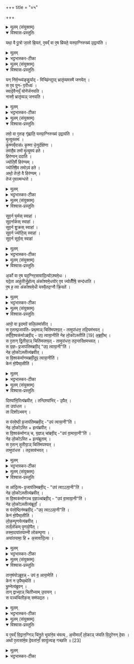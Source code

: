 +++
title = "०५"

+++


<details><summary>मूलम् (संयुक्तम्)</summary>

यथा॒ वै पु॒त्रो जा॒तो म्रि॒यत॑ ए॒वव्ँवा ए॒ष म्रि॑यते॒ यस्या॒ग्निरुख्य॑ उ॒द्वाय॑ति॒
</details>

<details open><summary>विश्वास-प्रस्तुतिः</summary>

यथा॒ वै पु॒त्रो जा॒तो म्रि॒यत॑, ए॒वव्ँ वा ए॒ष म्रि॑यते॒ यस्या॒ग्निरुख्य॑ उ॒द्वाय॑ति ।   
</details>

<details><summary>मूलम्</summary>

यथा॒ वै पु॒त्रो जा॒तो म्रि॒यत॑, ए॒वव्ँ वा ए॒ष म्रि॑यते॒ यस्या॒ग्निरुख्य॑ उ॒द्वाय॑ति ।   
</details>

<details><summary>भट्टभास्कर-टीका</summary>

1यथा वै पुत्र इत्यादि ॥ यथा जातः परिनिष्पन्नः पुत्रो महादुःखहेतुर्म्रियते एवं महादुःखहेतुरेष उरव्यो म्रियते गम्यते म्रियमाण इव दुखहेतुत्वाज्जात इत्युच्यते । कस्य दुःखहेतुरित्याह - यस्येति । तस्मात्तदवधानेन रक्ष्य इति । पै ओ वै शोषणे ॥
</details>

<details><summary>मूलम् (संयुक्तम्)</summary>

यन्नि॑र्म॒न्थ्य॑ङ्कु॒र्याद्विच्छि॑न्द्या॒द्भ्रातृ॑व्यमस्मै जनये॒त्स ए॒व पुनᳶ॑ प॒रीध्य॒स्स्वादे॒वैनय्ँ॒योने॑र्जनयति॒ नास्मै॒ भ्रातृ॑व्यञ्जनयति॒
</details>

<details open><summary>विश्वास-प्रस्तुतिः</summary>

यन् नि॑र्म॒न्थ्य॑ङ्कु॒र्याद् - विच्छि॑न्द्या॒द् भ्रातृ॑व्यमस्मै जनयेत् ।  
स ए॒व पुनᳶ॑ प॒रीध्यः॑ ।  
स्वादे॒वैनय्ँ॒ योने॑र्जनयति ।  
नास्मै॒ भ्रातृ॑व्यञ् जनयति ।  
</details>

<details><summary>मूलम्</summary>

यन् नि॑र्म॒न्थ्य॑ङ्कु॒र्याद् - विच्छि॑न्द्या॒द् भ्रातृ॑व्यमस्मै जनयेत् ।  
स ए॒व पुनᳶ॑ प॒रीध्यः॑ ।  
स्वादे॒वैनय्ँ॒ योने॑र्जनयति ।  
नास्मै॒ भ्रातृ॑व्यञ् जनयति ।  
</details>

<details><summary>भट्टभास्कर-टीका</summary>

2इदानीं प्रमादादनुगते प्रायश्चित्तमाह - यदि निर्मन्थ्येदग्निं विच्छिन्द्यात् पर्वूमन्यस्य परिग्रहात् भ्रातृव्यं च यजमानस्य जनयेत्, स एव पूर्वोत्पादित उख्यः परीध्यः । किमुक्तं भवति - यथा पूर्वमुत्पदितं तथैवोत्पाद्य परीध्यः प्रवर्ध्य इत्यर्थः । ततश्च स्वादेव योनेः पूर्वस्मात्कारणात् उखाया आहवनीयाच्च एनं जनयति । ततश्च स एवायमिति विद्येत दोषाभावः । भ्रातृव्यं च यजमानस्य न जनयेदिति ॥
</details>

<details><summary>मूलम् (संयुक्तम्)</summary>

तमो॒ वा ए॒तङ्गृ॑ह्णाति॒ यस्या॒ग्निरुख्य॑ उ॒द्वाय॑ति मृ॒त्युस्तम॑ᳵ कृ॒ष्णव्ँवास॑ᳵ कृ॒ष्णा धे॒नुर्दक्षि॑णा॒ तम॑सा [17]  
ए॒व तमो॑ मृ॒त्युमप॑ हते॒ हिर॑ण्यन्ददाति॒ ज्योति॒र्वै हिर॑ण्य॒ञ्ज्योति॑षै॒व तमोऽप॑ ह॒तेऽथो॒ तेजो॒ वै हिर॑ण्य॒न्तेज॑ ए॒वात्मन्ध॑त्ते॒
</details>

<details open><summary>विश्वास-प्रस्तुतिः</summary>

तमो॒ वा ए॒तङ् गृ॑ह्णाति॒ यस्या॒ग्निरुख्य॑ उ॒द्वाय॑ति ।  
मृ॒त्युस्तमः॑ ।  
कृ॒ष्णव्ँवास॑ᳵ कृ॒ष्णा धे॒नुर्दक्षि॑णा ।  
तम॑सै॒व तमो॑ मृ॒त्युमप॑ हते ।  
हिर॑ण्यन् ददाति ।  
ज्योति॒र्वै हिर॑ण्यम् ।  
ज्योति॑षै॒व तमोऽप॑ हते ।  
अथो॒ तेजो॒ वै हिर॑ण्यम् ।  
तेज॑ ए॒वात्मन्ध॑त्ते ।  
</details>

<details><summary>मूलम्</summary>

तमो॒ वा ए॒तङ् गृ॑ह्णाति॒ यस्या॒ग्निरुख्य॑ उ॒द्वाय॑ति ।  
मृ॒त्युस्तमः॑ ।  
कृ॒ष्णव्ँवास॑ᳵ कृ॒ष्णा धे॒नुर्दक्षि॑णा ।  
तम॑सै॒व तमो॑ मृ॒त्युमप॑ हते ।  
हिर॑ण्यन् ददाति ।  
ज्योति॒र्वै हिर॑ण्यम् ।  
ज्योति॑षै॒व तमोऽप॑ हते ।  
अथो॒ तेजो॒ वै हिर॑ण्यम् ।  
तेज॑ ए॒वात्मन्ध॑त्ते ।  
</details>

<details><summary>भट्टभास्कर-टीका</summary>

3तमो वा इत्यादि ॥ गतम् । एतमिति । नीयमानम् । तमसैवेति । कृष्णधेनुदानव्याजेन मृत्युमेवापहन्तीति । ज्योतिषैवेति । तद्विपक्षेण हिरण्येन ज्योतिषा तमोनिवारणं करोति । अथो अपि च तेजोरूपहिरण्यप्रदानेन तेजस्वित्वमात्मनः करोति नित्यम् ॥
</details>

<details><summary>मूलम् (संयुक्तम्)</summary>

सुव॒र्न घ॒र्मस्स्वाहा॒ सुव॒र्नार्कस्स्वाहा॒ सुव॒र्न शु॒क्रस्स्वाहा॒ सुव॒र्न ज्योति॒स्स्वाहा॒ सुव॒र्न सूर्य॒स्स्वाहा...
</details>

<details open><summary>विश्वास-प्रस्तुतिः</summary>

सुव॒र्न घ॒र्मस् स्वाहा॑ ।  
सुव॒र्नार्कस् स्वाहा॑ ।  
सुव॒र्न शु॒क्रस् स्वाहा॑ ।  
सुव॒र्न ज्योति॒स् स्वाहा॑ ।  
सुव॒र्न सूर्य॒स् स्वाहा॑
</details>

<details><summary>मूलम्</summary>

सुव॒र्न घ॒र्मस् स्वाहा॑ ।  
सुव॒र्नार्कस् स्वाहा॑ ।  
सुव॒र्न शु॒क्रस् स्वाहा॑ ।  
सुव॒र्न ज्योति॒स् स्वाहा॑ ।  
सुव॒र्न सूर्य॒स् स्वाहा॑
</details>

<details><summary>भट्टभास्कर-टीका</summary>

4स्रुवाहुतीरभिजुहोति उद्वातप्रायश्चित्तार्थं च - सुवर्नेत्याद्याः पञ्च ॥ सुवरादित्यः स इवायं घर्मः दीप्तिशीलोग्निः तस्मै स्वाहुतमिदमस्तु । उपमार्थीयो नकारः । प्रातिशाख्ये 'कृधिसुवः .... पूर्वः' इति नियमाण्णत्वाभावः । एवमुत्तरे द्रष्टव्याः । अर्कः अर्चनीयः । शुक्रः निर्मलः । ज्योतिः तेजोरूपः सूर्यः सावकः प्रेरको वा । 'राजसूयसूर्य' इत्यत्र निपात्यते ॥
</details>

<details><summary>मूलम् (संयुक्तम्)</summary>

अ॒र्को वा ए॒ष यद॒ग्निर॒सावा॑दि॒त्यः [18]  
अ॒श्व॒मे॒धो यदे॒ता आहु॑तीर्जु॒होत्य॑र्काश्वमे॒धयो॑रे॒व ज्योतीँ॑षि॒ सन्द॑धात्ये॒ष ह॒ त्वा अ॑र्काश्वमे॒धी यस्यै॒तद॒ग्नौ क्रि॒यत॒
</details>

<details open><summary>विश्वास-प्रस्तुतिः</summary>

अ॒र्को वा ए॒ष यद॒ग्निर॒सावा॑दि॒त्यो॑ऽश्वमे॒धः ।  
यदे॒ता आहु॑तीर्जु॒होत्य् अ॑र्काश्वमे॒धयो॑र् ए॒व ज्योतीँ॑षि॒ सन्द॑धाति ।  
ए॒ष ह॒ त्वा अ॑र्काश्वमे॒धी यस्यै॒तद॒ग्नौ क्रि॒यते॑ ।  
</details>

<details><summary>मूलम्</summary>

अ॒र्को वा ए॒ष यद॒ग्निर॒सावा॑दि॒त्यो॑ऽश्वमे॒धः ।  
यदे॒ता आहु॑तीर्जु॒होत्य् अ॑र्काश्वमे॒धयो॑र् ए॒व ज्योतीँ॑षि॒ सन्द॑धाति ।  
ए॒ष ह॒ त्वा अ॑र्काश्वमे॒धी यस्यै॒तद॒ग्नौ क्रि॒यते॑ ।  
</details>

<details><summary>भट्टभास्कर-टीका</summary>

5अत्रैव ब्राह्मणम् - अर्को वा इत्यादि ॥ यावेतावेतेषु जन्तुषूपमानोपमेयभूतावग्न्यादित्यौ निर्दिष्टौ तावर्काश्वमेधौ । प्रशस्तशब्दाभिधानं प्राशस्त्यार्थम् । तस्मादाभिराहुतिभिः सर्वाणि ज्योतींषि अर्काश्वमेधयोरग्न्यादित्ययोः लोकस्थित्यर्थं संदधाति । एष इत्यादि । एष वाऽर्काश्वमेधी यस्यैतत् कर्म क्रियत इति पृथक् सोमविधानार्थं पुनर्वचनम् ॥
</details>

<details><summary>मूलम् (संयुक्तम्)</summary>

आपो॒ वा इ॒दमग्रे॑ सलि॒लमा॑सी॒त्स ए॒ताम्प्र॒जाप॑तिᳶ प्रथ॒माञ्चिति॑मपश्य॒त्तामुपा॑धत्त॒ तदि॒यम॑भव॒त्तव्ँवि॒श्वक॑र्माब्रवी॒दुप॒ त्वाया॒नीति॒ नेह लो॒को॑ऽस्तीति॑ [19]  
अ॒ब्र॒वी॒त्स ए॒तान्द्वि॒तीया॒ञ्चिति॑मपश्य॒त्तामुपा॑धत्त॒ तद॒न्तरि॑क्षमभव॒त्स य॒ज्ञᳶ प्र॒जाप॑तिमब्रवी॒दुप॒ त्वाया॒नीति॒ नेह लो॒को॑ऽस्तीत्य॑ब्रवी॒त्स वि॒श्वक॑र्माणमब्रवी॒दुप॒ त्वाया॒नीति॒ केन॑ मो॒पैष्य॒सीति॒
</details>

<details open><summary>विश्वास-प्रस्तुतिः</summary>

आपो॒ वा इ॒दमग्रे॑ सलि॒लमा॑सीत् ।  
स ए॒ताम्प्र॒जाप॑तिᳶ प्रथ॒माञ् चिति॑मपश्य॒त् - तामुपा॑धत्त॒ तदि॒यम॑भवत् ।  
तव्ँवि॒श्वक॑र्माऽब्रवी॒द् - उप॒ त्वाया॒नीति॑
नेह लो॒को॑ऽस्तीति॑ [19] अ॒ब्र॒वी॒थ् ।  
स ए॒तान् द्वि॒तीया॒ञ् चिति॑मपश्य॒त् - तामुपा॑धत्त॒ तद॒न्तरि॑क्षमभवत् ।  
स य॒ज्ञᳶ प्र॒जाप॑तिमब्रवी॒द् "उप॒ त्वाया॒नी"ति॑ ।  
नेह लो॒को॑ऽस्तीत्य॑ब्रवीत् ।  
स वि॒श्वक॑र्माणमब्रवी॒दुप॒ त्वाया॒नीति॑ ।  
केन॑ मो॒पैष्य॒सीति॑ ।  
</details>

<details><summary>मूलम्</summary>

आपो॒ वा इ॒दमग्रे॑ सलि॒लमा॑सीत् ।  
स ए॒ताम्प्र॒जाप॑तिᳶ प्रथ॒माञ् चिति॑मपश्य॒त् - तामुपा॑धत्त॒ तदि॒यम॑भवत् ।  
तव्ँवि॒श्वक॑र्माऽब्रवी॒द् - उप॒ त्वाया॒नीति॑
नेह लो॒को॑ऽस्तीति॑ [19] अ॒ब्र॒वी॒थ् ।  
स ए॒तान् द्वि॒तीया॒ञ् चिति॑मपश्य॒त् - तामुपा॑धत्त॒ तद॒न्तरि॑क्षमभवत् ।  
स य॒ज्ञᳶ प्र॒जाप॑तिमब्रवी॒द् "उप॒ त्वाया॒नी"ति॑ ।  
नेह लो॒को॑ऽस्तीत्य॑ब्रवीत् ।  
स वि॒श्वक॑र्माणमब्रवी॒दुप॒ त्वाया॒नीति॑ ।  
केन॑ मो॒पैष्य॒सीति॑ ।  
</details>

<details><summary>भट्टभास्कर-टीका</summary>

6आपो वा इत्यादि ॥ व्याख्यातम् । इतःप्रभृति पञ्चचितिवाक्यशेष आन्तादनुवाकस्य । स एतामित्यादि । गतम् । इयमिति । पृथिवी तं प्रजापतिं पृथिव्यां सुखमासीनं विश्वकर्मा (प्रीतिमे) अब्रवीत् - उप त्वाऽऽयानि त्वामुपगच्छामि इतः सलिलात् तव समीपं पृथिवीभूतमाश्रयानीति । धातूपसर्गयोरेकादेश उदात्तः । अथ प्रजापतिः विश्वकर्माणमब्रवीत् - तव लोके इह स्थानं इह मत्समीपे नास्तीति अन्तरिक्षस्य अभावात्ततस्स विश्वकर्मा स्वमहिम्ना एतां द्वितीयां चितिमपश्यत्, उपाधत्त च ताम् । तदन्तरिक्षमभवत् । स तत्र सुखमास्त । अथ यज्ञः प्रजापतिमब्रवीत् - उप त्वाऽऽयानीति । अथ प्रजापतिस्तमब्रवीत् - नेह लोकस्तवास्तीति दिशामभावात्; त्वं हि दिगधीनात्मलाभ इति । अथ प्रजापतिं मुक्त्वा यज्ञो विश्वकर्माणमब्रवीत् - उपत्वाऽऽयानीति । अथ विश्वकर्मा यज्ञमब्रवीत् - केन सह मामुपैष्यसि मामुपगमिष्यसीति । धातूपसर्गयोः 'एत्येधत्यूठ्सु' इति वृद्धिः एकादेश उदात्तः, तस्यान्तादिवद्भावेन आङ्ग्रहणेन ग्रहणात् 'ओमाङोश्च' इति पररूपत्वं प्राप्तं न व्यत्ययेन क्रियते । क्रियतां वा पररूपत्वं न कश्चिदूपभेदः, अन्तवद्भावेन वा एतिग्रहणेन ग्रहणात् 'एत्येधत्यूठ्सु' इति पुनरपि वृद्धिः प्रवर्तते ॥
</details>

<details><summary>मूलम् (संयुक्तम्)</summary>

दिश्या॑भि॒रित्य॑ब्रवी॒त्तन्दिश्या॑भिरु॒पैत्ता उपा॑धत्त॒ ता दिशः॑ [20]  
अ॒भ॒व॒न्त्स प॑रमे॒ष्ठी प्र॒जाप॑तिमब्रवी॒दुप॒ त्वाया॒नीति॒ नेह लो॒को॑ऽस्तीत्य॑ब्रवी॒त्स वि॒श्वक॑र्माणञ्च य॒ज्ञञ्चा॑ब्रवी॒दुप॑ वा॒माया॒नीति॒ नेह लो॒को॑ऽस्तीत्य॑ब्रूताँ॒ स ए॒तान्तृ॒तीया॒ञ्चिति॑मपश्य॒त्तामुपा॑धत्त॒ तद॒साव॑भव॒थ्...
</details>

<details open><summary>विश्वास-प्रस्तुतिः</summary>

दिश्या॑भि॒रित्य॑ब्रवीत् ।
तन्दिश्या॑भिर् - उ॒पैत् ।  
ता उपा॑धत्त ।  
ता दिशो॑ऽभवन् ।  

स प॑रमे॒ष्ठी प्र॒जाप॑तिमब्रवी॒द् -"उप॑ त्वाया॒नी"ति॑ ।  
नेह लो॒को॑ऽस्ति + इत्य॑ब्रवीत् ।  
स वि॒श्वक॑र्माणञ् च, य॒ज्ञञ् चा॑ब्रवी॒द् -"उप॑ वा॒माया॒नी"ति॑ ।  
नेह लो॒को॑ऽस्ति + इत्य॑ब्रूताम् ।  
स ए॒तान् तृ॒तीया॒ञ् चिति॑मपश्यत् ।  
तामुपा॑धत्त । तद॒साव॑भवत् ।  
</details>

<details><summary>मूलम्</summary>

दिश्या॑भि॒रित्य॑ब्रवीत् ।
तन्दिश्या॑भिर् - उ॒पैत् ।  
ता उपा॑धत्त ।  
ता दिशो॑ऽभवन् ।  

स प॑रमे॒ष्ठी प्र॒जाप॑तिमब्रवी॒द् -"उप॑ त्वाया॒नी"ति॑ ।  
नेह लो॒को॑ऽस्ति + इत्य॑ब्रवीत् ।  
स वि॒श्वक॑र्माणञ् च, य॒ज्ञञ् चा॑ब्रवी॒द् -"उप॑ वा॒माया॒नी"ति॑ ।  
नेह लो॒को॑ऽस्ति + इत्य॑ब्रूताम् ।  
स ए॒तान् तृ॒तीया॒ञ् चिति॑मपश्यत् ।  
तामुपा॑धत्त । तद॒साव॑भवत् ।  
</details>

<details><summary>भट्टभास्कर-टीका</summary>

7अथ यज्ञो विश्वकर्माणमब्रवीत् - दिश्याभिरिष्टकाभिः सह त्वामुपेष्यामीति ॥ दिक्शब्दवता मन्त्रेणोपधेया इष्टका दिश्याः 'राज्ञ्यसि प्राची दिक्' इत्याद्याः । 'तद्वानासाम्' इति यत् । अथ तदनुज्ञातः यज्ञो दिश्याभिः सहोपैत् उपागच्छत् । वृद्धित्रयाद्यः एकादेश उदात्तः, पूर्ववत्प्रथमस्य गतेरनुदात्तत्वम् । अथ ता उपाधत्त यज्ञस्ता दिशोऽभवन् । ततो दिश्याभिर्यज्ञः सुखमासत । अथ परमेष्ठी ब्रह्मा प्रजापतिं विश्वात्मानमब्रवीत् - उप त्वाऽऽयानोति । नेहेत्यब्रवीत् प्रजापतिः ऊर्ध्वलोकाभावात् । अथ परमेष्ठी विश्वकर्माणं यज्ञं चाब्रवीत् उप वामाऽऽयानीति युवामुपगच्छामीति । नेहेत्यब्रूतां तौ । स तृतीयां चितिं दृष्ट्वा उपाधत्त । स द्यौरभवत् ॥
</details>

<details><summary>मूलम् (संयुक्तम्)</summary>

स आ॑दि॒त्यᳶ प्र॒जाप॑तिमब्रवी॒दुप॑ त्वा [21]  
आ॒या॒नीति॒ नेह लो॒को॑ऽस्तीत्य॑ब्रवी॒त्स वि॒श्वक॑र्माणञ्च य॒ज्ञञ्चा॑ब्रवी॒दुप॑ वा॒माया॒नीति॒ नेह लो॒को॑ऽस्तीत्य॑ब्रूताँ॒ स प॑रमे॒ष्ठिन॑मब्रवी॒दुप॒ त्वाया॒नीति॒ केन॑ मो॒पैष्य॒सीति॑ लोकम्पृ॒णयेत्य॑ब्रवी॒त्तल्ँलो॑कम्पृ॒णयो॒पैत्तस्मा॒दया॑तयाम्नी लोकम्पृ॒णाऽया॑तयामा॒ ह्य॑सौ [22]  
आ॒दि॒त्यस्...
</details>

<details open><summary>विश्वास-प्रस्तुतिः</summary>

स आ॑दि॒त्यᳶ प्र॒जाप॑तिमब्रवी॒द् - "उप॑ त्वाऽऽया॒नी"ति॑ ।  
नेह लो॒को॑ऽस्तीत्य॑ब्रवीत् ।  
स वि॒श्वक॑र्माणञ्च य॒ज्ञञ्चा॑ब्रवी॒द् - "उप॑ वा॒माया॒नी"ति॑ ।  
नेह लो॒को॑ऽस्तीत्य॑ब्रूताँ॒ ।  
स प॑रमे॒ष्ठिन॑मब्रवी॒द् -"उप॒ त्वाऽऽया॒नी"ति॑ ।  
केन॑ मो॒पैष्य॒सीति॑ ।  
लो॒क॒म्पृ॒णयेत्य॑ब्रवीत् ।  
तल्ँलो॑कम् पृ॒णयो॒पैत् ।  
तस्मा॒दया॑तयाम्नी लोकम्पृ॒णा ।  
अया॑तयामा॒ हि + अ॒सावा॑दि॒त्यः ।  
</details>

<details><summary>मूलम्</summary>

स आ॑दि॒त्यᳶ प्र॒जाप॑तिमब्रवी॒द् - "उप॑ त्वाऽऽया॒नी"ति॑ ।  
नेह लो॒को॑ऽस्तीत्य॑ब्रवीत् ।  
स वि॒श्वक॑र्माणञ्च य॒ज्ञञ्चा॑ब्रवी॒द् - "उप॑ वा॒माया॒नी"ति॑ ।  
नेह लो॒को॑ऽस्तीत्य॑ब्रूताँ॒ ।  
स प॑रमे॒ष्ठिन॑मब्रवी॒द् -"उप॒ त्वाऽऽया॒नी"ति॑ ।  
केन॑ मो॒पैष्य॒सीति॑ ।  
लो॒क॒म्पृ॒णयेत्य॑ब्रवीत् ।  
तल्ँलो॑कम् पृ॒णयो॒पैत् ।  
तस्मा॒दया॑तयाम्नी लोकम्पृ॒णा ।  
अया॑तयामा॒ हि + अ॒सावा॑दि॒त्यः ।  
</details>

<details><summary>भट्टभास्कर-टीका</summary>

8अथादित्यः प्रजापतिमब्रवीत् - उप त्वाऽऽयानीति ॥ नेहेति सोब्रवीत् । स आदित्यः प्रजापतिं मुक्त्वा यज्ञं च विश्वकर्माणं चाब्रवीत् उप वामाऽयानीति । नेहेति तावप्यब्रूताम् । अथ परमेष्ठिनमब्रवीत् - उप त्वाऽयानीति । अथ परमेष्ठी केन मोपैष्यसीत्यादित्यमब्रवीत् । अथ लोकंपृणयेति सोब्रवीत् । उपैत् लोकंपृणया । तस्मादादित्येनानीतत्वात् अयातयाम्नी पुनःपुनरुपधीयमानाऽपि कदाचिदप्यशक्तिं न प्रतिपद्यते, यथा पुनःपुनरुद्यन्नप्यादित्यः ॥
</details>

<details><summary>मूलम् (संयुक्तम्)</summary>

तानृष॑योऽब्रुव॒न्नुप॑ व॒ आया॒मेति॒ केन॑ न उ॒पैष्य॒थेति॑ भू॒म्नेत्य॑ब्रुव॒न्तान्द्वाभ्या॒ञ्चिती॑भ्यामु॒पाय॒न्त्स पञ्च॑चितीक॒स्सम॑पद्यत॒
</details>

<details open><summary>विश्वास-प्रस्तुतिः</summary>

तानृष॑योऽब्रुव॒न्न् - उप॑ व॒ आया॒मेति॑ ।  
केन॑ न उ॒पैष्य॒थेति॑ ।  
भू॒म्नेत्य॑ब्रुवन् ।  
तान् द्वाभ्या॒ञ् चिती॑भ्याम् उ॒पायन् ।  
स पञ्च॑चितीक॒स् सम॑पद्यत ।  
</details>

<details><summary>मूलम्</summary>

तानृष॑योऽब्रुव॒न्न् - उप॑ व॒ आया॒मेति॑ ।  
केन॑ न उ॒पैष्य॒थेति॑ ।  
भू॒म्नेत्य॑ब्रुवन् ।  
तान् द्वाभ्या॒ञ् चिती॑भ्याम् उ॒पायन् ।  
स पञ्च॑चितीक॒स् सम॑पद्यत ।  
</details>

<details><summary>भट्टभास्कर-टीका</summary>

9अयातयाम्नीति ॥ 'अन उपधालोपिनः' इति ङीप् । तानित्यादि । तान् प्रजापतिविश्वकर्मयज्ञपरमेष्ठ्यादित्यान् ऋषयोऽब्रुवन् उप व आऽयामेति । केन नोस्मानुरैष्यथेति प्रजापत्यादयोऽब्रुवन् । भूम्नेत्यब्रुवन् ऋषयः । बहुत्वं भूमा वृद्धिः । 'बहोर्लोपो भू च बहोः' । ततस्ते द्वाभ्यां चितीभ्यामुपायन् प्रजापत्यादीन् सोयमग्निरेवं पञ्चचितीकस्सम्पद्यते । 'चितेः कपि' इति दीर्घः ॥
</details>

<details><summary>मूलम् (संयुक्तम्)</summary>

य ए॒वव्ँवि॒द्वान॒ग्निञ्चि॑नु॒ते भूया॑ने॒व भ॑वत्य॒भीमाल्ँ लो॒काञ्ज॑यति वि॒दुरे॑नन्दे॒वा अथो॑ ए॒तासा॑मे॒व दे॒वता॑नाँ॒ सायु॑ज्यङ्गच्छति ॥ [23]  
</details>

<details open><summary>विश्वास-प्रस्तुतिः</summary>

य ए॒वव्ँ वि॒द्वान॒ग्निञ् चि॑नु॒ते भूया॑ने॒व भ॑वत्य् , अ॒भीमाल्ँ लो॒काञ् ज॑यति वि॒दुरे॑नन् दे॒वाः ।  
अथो॑ ए॒तासा॑मे॒व दे॒वता॑नाँ॒ सायु॑ज्यङ् गच्छति ॥ [23]  
</details>

<details><summary>मूलम्</summary>

य ए॒वव्ँ वि॒द्वान॒ग्निञ् चि॑नु॒ते भूया॑ने॒व भ॑वत्य् , अ॒भीमाल्ँ लो॒काञ् ज॑यति वि॒दुरे॑नन् दे॒वाः ।  
अथो॑ ए॒तासा॑मे॒व दे॒वता॑नाँ॒ सायु॑ज्यङ् गच्छति ॥ [23]  
</details>

<details><summary>भट्टभास्कर-टीका</summary>

10य एवमित्यादि ॥ विदुषस्स्तुतिः । भूयान् ऋद्धियुक्तः । एतासां प्रजापत्यादीनां सायुज्यं समानयोगत्वं गच्छति ॥

इति पञ्चमे सप्तमे पञ्चमः ॥  
</details>
